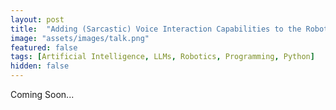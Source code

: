 ```yaml
---
layout: post
title:  "Adding (Sarcastic) Voice Interaction Capabilities to the Robot"
image: "assets/images/talk.png"
featured: false
tags: [Artificial Intelligence, LLMs, Robotics, Programming, Python]
hidden: false
---
```


Coming Soon...
